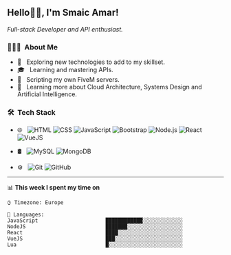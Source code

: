 <h2>Hello👋🏻, I'm Smaic Amar!</h2>
<p><em>Full-stack Developer and API enthusiast.</em></p>

<h3> 👨🏻‍💻 &nbsp;About Me </h3>

- 🤔 &nbsp; Exploring new technologies to add to my skillset.
- 🎓 &nbsp; Learning and mastering APIs.
- 💼 &nbsp; Scripting my own FiveM servers.
- 🌱 &nbsp; Learning more about Cloud Architecture, Systems Design and Artificial Intelligence.

<h3> 🛠 &nbsp;Tech Stack</h3>

- 🌐 &nbsp;
  ![HTML](https://img.shields.io/badge/-HTML5-333333?style=flat&logo=HTML5)
  ![CSS](https://img.shields.io/badge/-CSS-333333?style=flat&logo=CSS3&logoColor=1572B6)
  ![JavaScript](https://img.shields.io/badge/-JavaScript-333333?style=flat&logo=javascript)
  ![Bootstrap](https://img.shields.io/badge/-Bootstrap-333333?style=flat&logo=bootstrap&logoColor=563D7C)
  ![Node.js](https://img.shields.io/badge/-Node.js-333333?style=flat&logo=node.js)
  ![React](https://img.shields.io/badge/-React-333333?style=flat&logo=react)
  ![VueJS](https://img.shields.io/badge/-VueJS-333333?style=flat&logo=javascript)
  
- 🛢 &nbsp;
  ![MySQL](https://img.shields.io/badge/-MySQL-333333?style=flat&logo=mysql)
  ![MongoDB](https://img.shields.io/badge/-MongoDB-333333?style=flat&logo=mongodb)
  
- ⚙️ &nbsp;
  ![Git](https://img.shields.io/badge/-Git-333333?style=flat&logo=git)
  ![GitHub](https://img.shields.io/badge/-GitHub-333333?style=flat&logo=github)

---

📊 **This week I spent my time on** 

```text
⌚︎ Timezone: Europe

💬 Languages: 
JavaScript                      ████████████░░░░░░░░░░░░░ 
NodeJS                          ███████░░░░░░░░░░░░░░░░░░
React                           ████░░░░░░░░░░░░░░░░░░░░░ 
VueJS                           ███░░░░░░░░░░░░░░░░░░░░░░ 
Lua                             █░░░░░░░░░░░░░░░░░░░░░░░░

